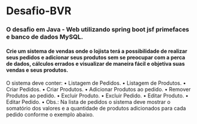 # Desafio-BVR
### O desafio em Java - Web utilizando spring boot jsf primefaces e banco de dados MySQL.
#### Crie um sistema de vendas onde o lojista terá a possibilidade de realizar seus pedidos e adicionar seus produtos sem se preocupar com a perca de dados, cálculos errados e visualizar de  maneira fácil e objetiva suas vendas e seus produtos.
O sistema deve conter:
• Listagem de Pedidos.
• Listagem de Produtos.
• Criar Pedidos.
• Criar Produtos.
• Adicionar Produtos ao pedido.
• Remover Produtos ao pedido.
• Excluir Produto.
• Excluir Pedido.
• Editar Produto.
• Editar Pedido.
•
Obs.: Na lista de pedidos o sistema deve mostrar o somatório dos valores e a quantidade
de produtos adicionados para cada pedido conforme o exemplo abaixo.
